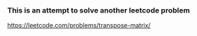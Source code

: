 ### This is an attempt to solve another leetcode problem

https://leetcode.com/problems/transpose-matrix/
